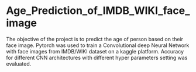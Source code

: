 # Age_Prediction_of_IMDB_WIKI_face_image
The objective of the project is to predict the age of person based on their face image. Pytorch was used to train a Convolutional deep Neural Network with face images from IMDB/WIKI dataset on a kaggle platform. Accuracy for different CNN architectures with different hyper parameters setting was evaluated. 
